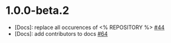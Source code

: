 # 1.0.0-beta.2

* [Docs]: replace all occurences of <% REPOSITORY %> [#44](https://github.com/vuestorefront/vendure/issues/44)
* [Docs]: add contributors to docs [#64](https://github.com/vuestorefront/vendure/issues/64)
